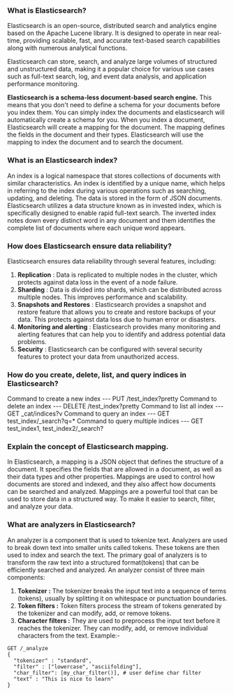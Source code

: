 ### What is Elasticsearch?
Elasticsearch is an open-source, distributed search and analytics engine based on the Apache Lucene library. It is
designed to operate in near real-time, providing scalable, fast, and accurate text-based search capabilities along with
numerous analytical functions.

Elasticsearch can store, search, and analyze large volumes of structured and unstructured data, making it a popular
choice for various use cases such as full-text search, log, and event data analysis, and application performance
monitoring.

**Elasticsearch is a schema-less document-based search engine.** This means that you don't need to define a schema for your
documents before you index them. You can simply index the documents and elasticsearch will automatically create a schema
for you. When you index a document, Elasticsearch will create a mapping for the document. The mapping defines the fields
in the document and their types. Elasticsearch will use the mapping to index the document and to search the document.

### What is an Elasticsearch index?
An index is a logical namespace that stores collections of documents with similar characteristics. An index is identified
by a unique name, which helps in referring to the index during various operations such as searching, updating, and 
deleting.
The data is stored in the form of JSON documents. Elasticsearch utilizes a data structure known as in invested index, 
which is specifically designed to enable rapid full-text search. The inverted index notes down every distinct word in
any document and them identifies the complete list of documents where each unique word appears.

### How does Elasticsearch ensure data reliability?
Elasticsearch ensures data reliability through several features, including:
1. **Replication** : Data is replicated to multiple nodes in the cluster, which protects against data loss in the event of a node failure.
2. **Sharding** : Data is divided into shards, which can be distributed across multiple nodes. This improves performance and scalability.
3. **Snapshots and Restores** : Elasticsearch provides a snapshot and restore feature that allows you to create and restore backups of your data. 
This protects against data loss due to human error or disasters.
4. **Monitoring and alerting** : Elasticsearch provides many monitoring and alerting features that can help you to identify and address potential data problems.
5. **Security** : Elasticsearch can be configured with several security features to protect your data from unauthorized access.

### How do you create, delete, list, and query indices in Elasticsearch?
Command to create a new index --- PUT /test_index?pretty
Command to delete an index --- DELETE /test_index?pretty
Command to list all index --- GET _cat/indices?v
Command to query an index --- GET test_index/_search?q=*
Command to query multiple indices --- GET test_index1, test_index2/_search?

### Explain the concept of Elasticsearch mapping.
In Elasticsearch, a mapping is a JSON object that defines the structure of a document. It specifies the fields that are
allowed in a document, as well as their data types and other properties.
Mappings are used to control how documents are stored and indexed, and they also affect how documents can be searched and
analyzed. Mappings are a powerful tool that can be used to store data in a structured way. To make it easier to search,
filter, and analyze your data.

### What are analyzers in Elasticsearch?
An analyzer is a component that is used to tokenize text. Analyzers are used to break down text into smaller units called
tokens. These tokens are then used to index and search the text. The primary goal of analyzers is to transform the raw
text into a structured format(tokens) that can be efficiently searched and analyzed.
An analyzer consist of three main components:
1. **Tokenizer :** The tokenizer breaks the input text into a sequence of terms (tokens), usually by splitting it on whitespace or punctuation boundaries.
2. **Token filters :** Token filters process the stream of tokens generated by the tokenizer and can modify, add, or remove tokens.
3. **Character filters :** They are used to preprocess the input text before it reaches the tokenizer. They can modify, add, or remove individual characters from the text.
Example:- 
```
GET /_analyze
{
  "tokenizer" : "standard",
  "filter" : ["lowercase", "asciifolding"],
  "char_filter": [my_char_filter()], # user define char filter
  "text" : "This is nice to learn"
}
```
